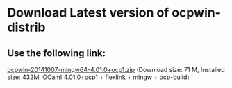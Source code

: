 Download Latest version of ocpwin-distrib
=========================================

## Use the following link:

[ocpwin-20141007-mingw64-4.01.0+ocp1.zip](http://www.ocamlpro.com/pub/ocpwin/ocpwin-builds/ocpwin-20141007-mingw64-4.01.0+ocp1.zip)
   (Download size: 71 M, Installed size: 432M, OCaml 4.01.0+ocp1 + flexlink + mingw + ocp-build)

